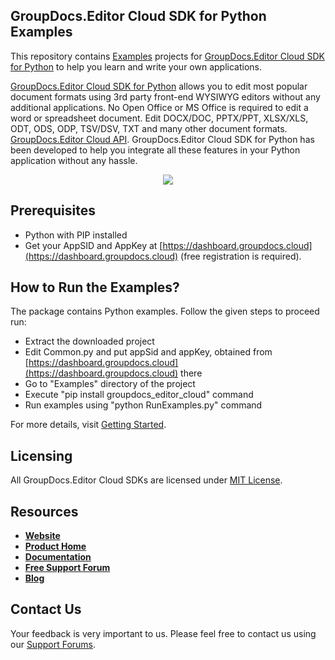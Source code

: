 ## GroupDocs.Editor Cloud SDK for Python Examples
This repository contains [Examples](Examples) projects for [GroupDocs.Editor Cloud SDK for Python](https://github.com/groupdocs-editor-cloud/groupdocs-editor-cloud-python) to help you learn and write your own applications.


[GroupDocs.Editor Cloud SDK for Python](https://products.groupdocs.cloud/editor/python) allows you to edit most popular document formats using 3rd party front-end WYSIWYG editors without any additional applications. No Open Office or MS Office is required to edit a word or spreadsheet document. Edit DOCX/DOC, PPTX/PPT, XLSX/XLS, ODT, ODS, ODP, TSV/DSV, TXT and many other document formats.
[GroupDocs.Editor Cloud API](https://products.groupdocs.cloud/editor). GroupDocs.Editor Cloud SDK for Python has been developed to help you integrate all these features in your Python application without any hassle.

<p align="center">
  <a title="Download complete GroupDocs.Editor Cloud SDK Python Example source code" href="https://github.com/groupdocs-editor-cloud/groupdocs-editor-cloud-python-samples/archive/master.zip">
	<img src="https://raw.github.com/AsposeExamples/java-examples-dashboard/master/images/downloadZip-Button-Large.png" />
  </a>
</p>

## Prerequisites

+ Python with PIP installed
+ Get your AppSID and AppKey at [https://dashboard.groupdocs.cloud](https://dashboard.groupdocs.cloud) (free registration is required).

## How to Run the Examples?

The package contains Python examples. Follow the given steps to proceed run:

* Extract the downloaded project
* Edit Common.py and put appSid and appKey, obtained from [https://dashboard.groupdocs.cloud](https://dashboard.groupdocs.cloud) there
* Go to "Examples" directory of the project
* Execute "pip install groupdocs_editor_cloud" command
* Run examples using "python RunExamples.py" command

For more details, visit  [Getting Started](https://docs.groupdocs.cloud/display/editorcloud/Getting+Started).

## Licensing
All GroupDocs.Editor Cloud SDKs are licensed under [MIT License](LICENSE).

## Resources
+ [**Website**](https://www.groupdocs.cloud)
+ [**Product Home**](https://products.groupdocs.cloud/editor)
+ [**Documentation**](https://docs.groupdocs.cloud/display/editorcloud/Home)
+ [**Free Support Forum**](https://forum.groupdocs.cloud/c/editor)
+ [**Blog**](https://blog.groupdocs.cloud/category/editor)

## Contact Us
Your feedback is very important to us. Please feel free to contact us using our [Support Forums](https://forum.groupdocs.cloud/c/editor).
